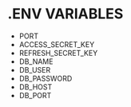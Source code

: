 
# .ENV VARIABLES
- PORT
- ACCESS_SECRET_KEY
- REFRESH_SECRET_KEY
- DB_NAME
- DB_USER
- DB_PASSWORD
- DB_HOST
- DB_PORT